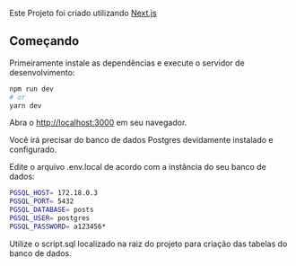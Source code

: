 Este Projeto foi criado utilizando [Next.js](https://nextjs.org/)

## Começando

Primeiramente instale as dependências e execute o servidor de desenvolvimento:

```bash
npm run dev
# or
yarn dev
```

Abra o [http://localhost:3000](http://localhost:3000) em seu navegador.

Você irá precisar do banco de dados Postgres devidamente instalado e configurado.

Edite o arquivo .env.local de acordo com a instância do seu banco de dados:

```bash
PGSQL_HOST= 172.18.0.3
PGSQL_PORT= 5432
PGSQL_DATABASE= posts
PGSQL_USER= postgres
PGSQL_PASSWORD= a123456*
```
Utilize o script.sql localizado na raiz do projeto para criação das tabelas do banco de dados.